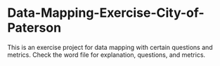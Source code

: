 # Data-Mapping-Exercise-City-of-Paterson
This is an exercise project for data mapping with certain questions and metrics. Check the word file for explanation, questions, and metrics.
